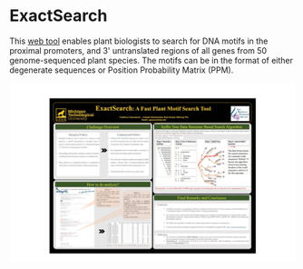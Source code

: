 # ExactSearch
This [web tool](http://sys.bio.mtu.edu/motif/) enables plant biologists to search for DNA motifs in the proximal promoters, and 3' untranslated regions of all genes from 50 genome-sequenced plant species. The motifs can be in the format of either degenerate sequences or Position Probability Matrix (PPM). 


![Alt text](/poster.jpg?raw=true "Poster Exact Search")

